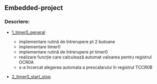 ## Embedded-project

### Descriere:

- [1_timer0_general](./1_timer0_general/Project)
  
  - implementare rutină de întrerupere pt 2 butoane
  - implementare timer0
  - implementare rutină de întrerupere pt timer0
  - realizare funcție care calculează automat valoarea pentru registrul OCR0A
  - s-a încercat alegerea automata a prescalarului în registrul TCCR0B

- [2_timer0_start_stop](./2_timer0_start_stop/Project)
